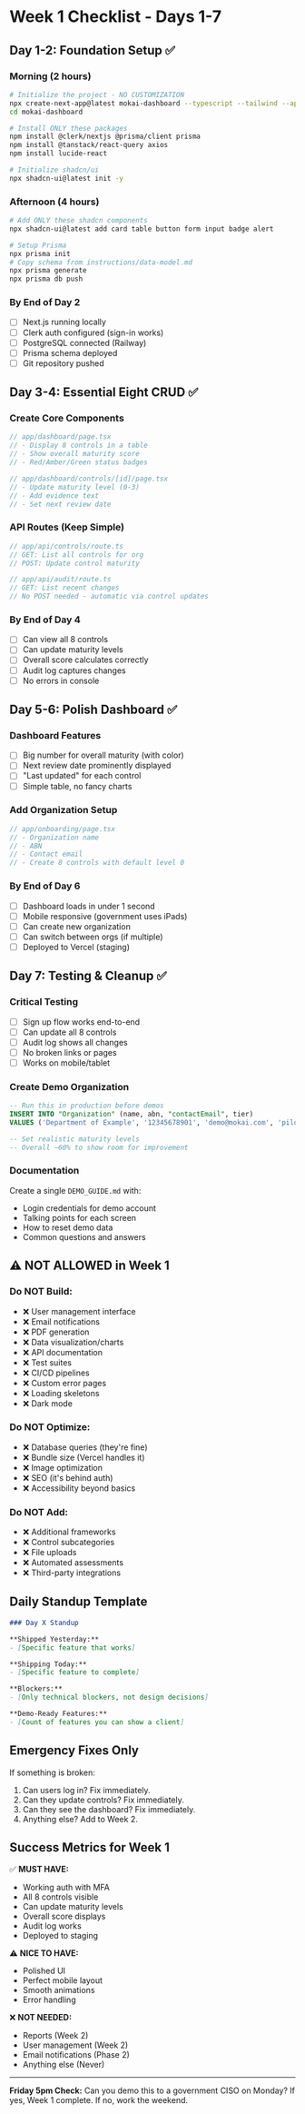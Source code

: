 # Week 1 Checklist - Days 1-7

## Day 1-2: Foundation Setup ✅

### Morning (2 hours)
```bash
# Initialize the project - NO CUSTOMIZATION
npx create-next-app@latest mokai-dashboard --typescript --tailwind --app --src-dir=false --import-alias="@/*"
cd mokai-dashboard

# Install ONLY these packages
npm install @clerk/nextjs @prisma/client prisma
npm install @tanstack/react-query axios
npm install lucide-react

# Initialize shadcn/ui
npx shadcn-ui@latest init -y
```

### Afternoon (4 hours)
```bash
# Add ONLY these shadcn components
npx shadcn-ui@latest add card table button form input badge alert

# Setup Prisma
npx prisma init
# Copy schema from instructions/data-model.md
npx prisma generate
npx prisma db push
```

### By End of Day 2
- [ ] Next.js running locally
- [ ] Clerk auth configured (sign-in works)
- [ ] PostgreSQL connected (Railway)
- [ ] Prisma schema deployed
- [ ] Git repository pushed

## Day 3-4: Essential Eight CRUD ✅

### Create Core Components
```typescript
// app/dashboard/page.tsx
// - Display 8 controls in a table
// - Show overall maturity score
// - Red/Amber/Green status badges

// app/dashboard/controls/[id]/page.tsx  
// - Update maturity level (0-3)
// - Add evidence text
// - Set next review date
```

### API Routes (Keep Simple)
```typescript
// app/api/controls/route.ts
// GET: List all controls for org
// POST: Update control maturity

// app/api/audit/route.ts
// GET: List recent changes
// No POST needed - automatic via control updates
```

### By End of Day 4
- [ ] Can view all 8 controls
- [ ] Can update maturity levels
- [ ] Overall score calculates correctly
- [ ] Audit log captures changes
- [ ] No errors in console

## Day 5-6: Polish Dashboard ✅

### Dashboard Features
- [ ] Big number for overall maturity (with color)
- [ ] Next review date prominently displayed
- [ ] "Last updated" for each control
- [ ] Simple table, no fancy charts

### Add Organization Setup
```typescript
// app/onboarding/page.tsx
// - Organization name
// - ABN
// - Contact email
// - Create 8 controls with default level 0
```

### By End of Day 6
- [ ] Dashboard loads in under 1 second
- [ ] Mobile responsive (government uses iPads)
- [ ] Can create new organization
- [ ] Can switch between orgs (if multiple)
- [ ] Deployed to Vercel (staging)

## Day 7: Testing & Cleanup ✅

### Critical Testing
- [ ] Sign up flow works end-to-end
- [ ] Can update all 8 controls
- [ ] Audit log shows all changes
- [ ] No broken links or pages
- [ ] Works on mobile/tablet

### Create Demo Organization
```sql
-- Run this in production before demos
INSERT INTO "Organization" (name, abn, "contactEmail", tier)
VALUES ('Department of Example', '12345678901', 'demo@mokai.com', 'pilot');

-- Set realistic maturity levels
-- Overall ~60% to show room for improvement
```

### Documentation
Create a single `DEMO_GUIDE.md` with:
- Login credentials for demo account
- Talking points for each screen
- How to reset demo data
- Common questions and answers

## ⚠️ NOT ALLOWED in Week 1

### Do NOT Build:
- ❌ User management interface
- ❌ Email notifications  
- ❌ PDF generation
- ❌ Data visualization/charts
- ❌ API documentation
- ❌ Test suites
- ❌ CI/CD pipelines
- ❌ Custom error pages
- ❌ Loading skeletons
- ❌ Dark mode

### Do NOT Optimize:
- ❌ Database queries (they're fine)
- ❌ Bundle size (Vercel handles it)
- ❌ Image optimization
- ❌ SEO (it's behind auth)
- ❌ Accessibility beyond basics

### Do NOT Add:
- ❌ Additional frameworks
- ❌ Control subcategories
- ❌ File uploads
- ❌ Automated assessments
- ❌ Third-party integrations

## Daily Standup Template

```markdown
### Day X Standup

**Shipped Yesterday:**
- [Specific feature that works]

**Shipping Today:**
- [Specific feature to complete]

**Blockers:**
- [Only technical blockers, not design decisions]

**Demo-Ready Features:**
- [Count of features you can show a client]
```

## Emergency Fixes Only

If something is broken:
1. Can users log in? Fix immediately.
2. Can they update controls? Fix immediately.
3. Can they see the dashboard? Fix immediately.
4. Anything else? Add to Week 2.

## Success Metrics for Week 1

✅ **MUST HAVE:**
- Working auth with MFA
- All 8 controls visible
- Can update maturity levels
- Overall score displays
- Audit log works
- Deployed to staging

⚠️ **NICE TO HAVE:**
- Polished UI
- Perfect mobile layout
- Smooth animations
- Error handling

❌ **NOT NEEDED:**
- Reports (Week 2)
- User management (Week 2)
- Email notifications (Phase 2)
- Anything else (Never)

---

**Friday 5pm Check:** Can you demo this to a government CISO on Monday? If yes, Week 1 complete. If no, work the weekend.